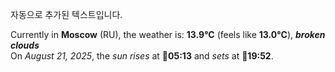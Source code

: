 
자동으로 추가된 텍스트입니다.

<!--START_SECTION:weather:moscow-->
Currently in **Moscow** (RU), the weather is: **13.9°C** (feels like **13.0°C**), ***broken clouds***<br/>
On *August 21, 2025*, the *sun rises* at 🌅**05:13** and *sets* at 🌇**19:52**.
<!--END_SECTION:weather-->
